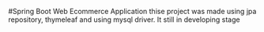 #Spring Boot Web Ecommerce Application
thise project was made using jpa repository, thymeleaf and using mysql driver. It still in developing stage
